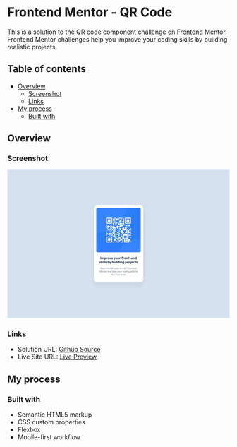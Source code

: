 # Frontend Mentor - QR Code

This is a solution to the [QR code component challenge on Frontend Mentor](https://www.frontendmentor.io/challenges/qr-code-component-iux_sIO_H). Frontend Mentor challenges help you improve your coding skills by building realistic projects.

## Table of contents

- [Overview](#overview)
  - [Screenshot](#screenshot)
  - [Links](#links)
- [My process](#my-process)
  - [Built with](#built-with)

## Overview

### Screenshot

![](./design/desktop-design.jpg)

### Links

- Solution URL: [Github Source](https://github.com/apridew/frontend-mentor-qr-code)
- Live Site URL: [Live Preview](https://apridew.github.io/frontend-mentor-qr-code/)

## My process

### Built with

- Semantic HTML5 markup
- CSS custom properties
- Flexbox
- Mobile-first workflow
